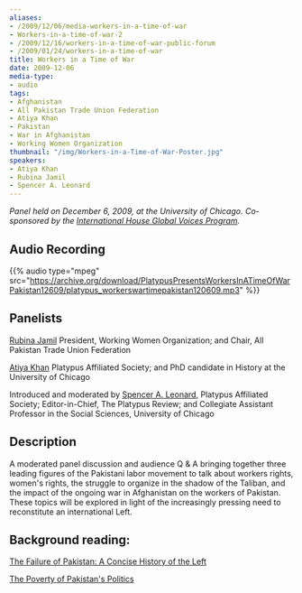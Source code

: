 ```yaml
---
aliases:
- /2009/12/06/media-workers-in-a-time-of-war
- Workers-in-a-time-of-war-2
- /2009/12/16/workers-in-a-time-of-war-public-forum
- /2009/01/24/workers-in-a-time-of-war
title: Workers in a Time of War
date: 2009-12-06
media-type:
- audio
tags:
- Afghanistan
- All Pakistan Trade Union Federation
- Atiya Khan
- Pakistan
- War in Afghanistan
- Working Women Organization
thumbnail: "/img/Workers-in-a-Time-of-War-Poster.jpg"
speakers:
- Atiya Khan
- Rubina Jamil
- Spencer A. Leonard
---
```


_Panel held on December 6, 2009, at the University of Chicago. Co-sponsored by the [International House Global Voices Program](http://ihouse.uchicago.edu/programs/programs_gv.shtml)._

## Audio Recording

{{% audio type="mpeg" src="https://archive.org/download/PlatypusPresentsWorkersInATimeOfWarPakistan12609/platypus_workerswartimepakistan120609.mp3" %}}

## Panelists

[Rubina Jamil](/speakers/rubina-jamil/) President, Working Women Organization; and Chair, All Pakistan Trade Union Federation

[Atiya Khan](/speakers/atiya-khan) Platypus Affiliated Society; and PhD candidate in History at the University of Chicago

Introduced and moderated by [Spencer A. Leonard](/speakers/spencer-a-leonard), Platypus Affiliated Society; Editor-in-Chief, The Platypus Review; and Collegiate Assistant Professor in the Social Sciences, University of Chicago

## Description

A moderated panel discussion and audience Q & A bringing together three leading figures of the Pakistani labor movement to talk about workers rights, women's rights, the struggle to organize in the shadow of the Taliban, and the impact of the ongoing war in Afghanistan on the workers of Pakistan. These topics will be explored in light of the increasingly pressing need to reconstitute an international Left.

## Background reading:

[The Failure of Pakistan: A Concise History of the Left](/2008/02/01/the-failure-of-pakistan-a-concise-history-of-the-left/)

[The Poverty of Pakistan's Politics](/2009/12/06/the-poverty-of-pakistan%E2%80%99s-politics-ppp/)
